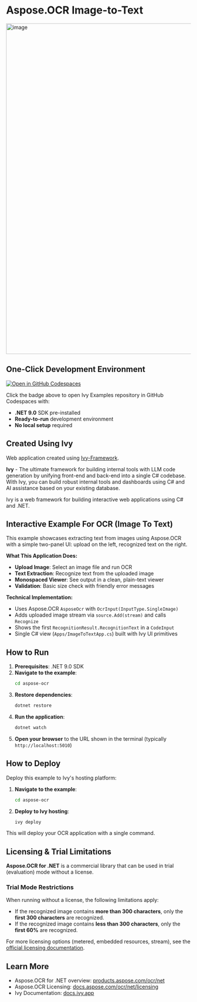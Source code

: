 # Aspose.OCR Image-to-Text

<img width="1908" height="899" alt="image" src="https://github.com/user-attachments/assets/29aa2aef-513a-4f7c-81f1-8e5597503b77" />

## One-Click Development Environment

[![Open in GitHub Codespaces](https://github.com/codespaces/badge.svg)](https://github.com/codespaces/new?hide_repo_select=true&ref=main&repo=Ivy-Interactive%2FIvy-Examples&machine=standardLinux32gb&devcontainer_path=.devcontainer%2Faspose-ocr%2Fdevcontainer.json&location=EuropeWest)

Click the badge above to open Ivy Examples repository in GitHub Codespaces with:
- **.NET 9.0** SDK pre-installed
- **Ready-to-run** development environment
- **No local setup** required

## Created Using Ivy

Web application created using [Ivy-Framework](https://github.com/Ivy-Interactive/Ivy-Framework).

**Ivy** - The ultimate framework for building internal tools with LLM code generation by unifying front-end and back-end into a single C# codebase. With Ivy, you can build robust internal tools and dashboards using C# and AI assistance based on your existing database.

Ivy is a web framework for building interactive web applications using C# and .NET.

## Interactive Example For OCR (Image To Text)

This example showcases extracting text from images using Aspose.OCR with a simple two-panel UI: upload on the left, recognized text on the right.

**What This Application Does:**

- **Upload Image**: Select an image file and run OCR
- **Text Extraction**: Recognize text from the uploaded image
- **Monospaced Viewer**: See output in a clean, plain-text viewer
- **Validation**: Basic size check with friendly error messages

**Technical Implementation:**

- Uses Aspose.OCR `AsposeOcr` with `OcrInput(InputType.SingleImage)`
- Adds uploaded image stream via `source.Add(stream)` and calls `Recognize`
- Shows the first `RecognitionResult.RecognitionText` in a `CodeInput`
- Single C# view (`Apps/ImageToTextApp.cs`) built with Ivy UI primitives

## How to Run

1. **Prerequisites**: .NET 9.0 SDK
2. **Navigate to the example**:
   ```bash
   cd aspose-ocr
   ```
3. **Restore dependencies**:
   ```bash
   dotnet restore
   ```
4. **Run the application**:
   ```bash
   dotnet watch
   ```
5. **Open your browser** to the URL shown in the terminal (typically `http://localhost:5010`)

## How to Deploy

Deploy this example to Ivy's hosting platform:

1. **Navigate to the example**:
   ```bash
   cd aspose-ocr
   ```
2. **Deploy to Ivy hosting**:
   ```bash
   ivy deploy
   ```
This will deploy your OCR application with a single command.

## Licensing & Trial Limitations

**Aspose.OCR for .NET** is a commercial library that can be used in trial (evaluation) mode without a license.

### Trial Mode Restrictions

When running without a license, the following limitations apply:

- If the recognized image contains **more than 300 characters**, only the **first 300 characters** are recognized.
- If the recognized image contains **less than 300 characters**, only the **first 60%** are recognized.

For more licensing options (metered, embedded resources, stream), see the [official licensing documentation](https://docs.aspose.com/ocr/net/licensing/).

## Learn More

- Aspose.OCR for .NET overview: [products.aspose.com/ocr/net](https://products.aspose.com/ocr/net/)
- Aspose.OCR Licensing: [docs.aspose.com/ocr/net/licensing](https://docs.aspose.com/ocr/net/licensing/)
- Ivy Documentation: [docs.ivy.app](https://docs.ivy.app)
